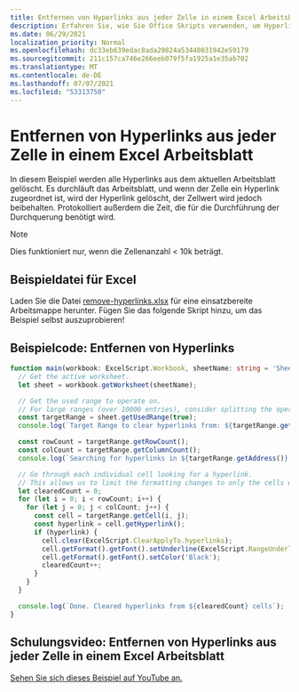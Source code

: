 ```yaml
---
title: Entfernen von Hyperlinks aus jeder Zelle in einem Excel Arbeitsblatt
description: Erfahren Sie, wie Sie Office Skripts verwenden, um Hyperlinks aus jeder Zelle in einem Excel Arbeitsblatt zu entfernen.
ms.date: 06/29/2021
localization_priority: Normal
ms.openlocfilehash: dc33eb639edac8ada29824a53440031942e59179
ms.sourcegitcommit: 211c157ca746e266eeb079f5fa1925a1e35ab702
ms.translationtype: MT
ms.contentlocale: de-DE
ms.lasthandoff: 07/07/2021
ms.locfileid: "53313750"
---
```

# <a name="remove-hyperlinks-from-each-cell-in-an-excel-worksheet"></a>Entfernen von Hyperlinks aus jeder Zelle in einem Excel Arbeitsblatt

 In diesem Beispiel werden alle Hyperlinks aus dem aktuellen Arbeitsblatt gelöscht. Es durchläuft das Arbeitsblatt, und wenn der Zelle ein Hyperlink zugeordnet ist, wird der Hyperlink gelöscht, der Zellwert wird jedoch beibehalten. Protokolliert außerdem die Zeit, die für die Durchführung der Durchquerung benötigt wird.

> [!NOTE]
> Dies funktioniert nur, wenn die Zellenanzahl < 10k beträgt.

## <a name="sample-excel-file"></a>Beispieldatei für Excel

Laden Sie die Datei <a href="remove-hyperlinks.xlsx">remove-hyperlinks.xlsx</a> für eine einsatzbereite Arbeitsmappe herunter. Fügen Sie das folgende Skript hinzu, um das Beispiel selbst auszuprobieren!

## <a name="sample-code-remove-hyperlinks"></a>Beispielcode: Entfernen von Hyperlinks

```TypeScript
function main(workbook: ExcelScript.Workbook, sheetName: string = 'Sheet1') {
  // Get the active worksheet. 
  let sheet = workbook.getWorksheet(sheetName);

  // Get the used range to operate on.
  // For large ranges (over 10000 entries), consider splitting the operation into batches for performance.
  const targetRange = sheet.getUsedRange(true);
  console.log(`Target Range to clear hyperlinks from: ${targetRange.getAddress()}`);

  const rowCount = targetRange.getRowCount();
  const colCount = targetRange.getColumnCount();
  console.log(`Searching for hyperlinks in ${targetRange.getAddress()} which contains ${(rowCount * colCount)} cells`);

  // Go through each individual cell looking for a hyperlink. 
  // This allows us to limit the formatting changes to only the cells with hyperlink formatting.
  let clearedCount = 0;
  for (let i = 0; i < rowCount; i++) {
    for (let j = 0; j < colCount; j++) {
      const cell = targetRange.getCell(i, j);
      const hyperlink = cell.getHyperlink();
      if (hyperlink) {
        cell.clear(ExcelScript.ClearApplyTo.hyperlinks);
        cell.getFormat().getFont().setUnderline(ExcelScript.RangeUnderlineStyle.none);
        cell.getFormat().getFont().setColor('Black');
        clearedCount++;
      }
    }
  }

  console.log(`Done. Cleared hyperlinks from ${clearedCount} cells`);
}
```

## <a name="training-video-remove-hyperlinks-from-each-cell-in-an-excel-worksheet"></a>Schulungsvideo: Entfernen von Hyperlinks aus jeder Zelle in einem Excel Arbeitsblatt

[Sehen Sie sich dieses Beispiel auf YouTube an.](https://youtu.be/v20fdinxpHU)

